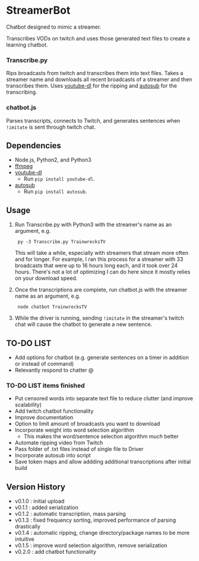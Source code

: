 # StreamerBot

Chatbot designed to mimic a streamer.

Transcribes VODs on twitch and uses those generated text files to create a learning chatbot.

### Transcribe.py

Rips broadcasts from twitch and transcribes them into text files. Takes a streamer name and downloads all recent broadcasts of a streamer and then transcribes them.
Uses [youtube-dl](https://github.com/ytdl-org/youtube-dl) for the ripping and [autosub](https://github.com/agermanidis/autosub) for the transcribing.

### chatbot.js

Parses transcripts, connects to Twitch, and generates sentences when `!imitate` is sent through twitch chat.

## Dependencies

* Node.js, Python2, and Python3
* [ffmpeg](https://www.ffmpeg.org/)
* [youtube-dl](https://github.com/ytdl-org/youtube-dl)
   * Run `pip install youtube-dl`.
* [autosub](https://github.com/agermanidis/autosub)
   * Run `pip install autosub`.

## Usage

1) Run Transcribe.py with Python3 with the streamer's name as an argument, e.g.
        
        py -3 Transcribe.py TrainwrecksTV
        
      This will take a while, especially with streamers that stream more often and for longer. For example, I ran this process for a streamer with 33 broadcasts that were up to 16 hours long each, and it took over 24 hours. There's not a lot of optimizing I can do here since it mostly relies on your download speed.
      
2) Once the transcriptions are complete, run chatbot.js with the streamer name as an argument, e.g.

        node chatbot TrainwrecksTV
        
3) While the driver is running, sending `!imitate` in the streamer's twitch chat will cause the chatbot to generate a new sentence.


## TO-DO LIST

* Add options for chatbot (e.g. generate sentences on a timer in addition or instead of command)
* Relevantly respond to chatter @

### TO-DO LIST items finished

* Put censored words into separate text file to reduce clutter (and improve scalability)
* Add twitch chatbot functionality
* Improve documentation
* Option to limit amount of broadcasts you want to download
* Incorporate weight into word selection algorithm
    * This makes the word/sentence selection algorithm *much* better
* Automate ripping video from Twitch
* Pass folder of .txt files instead of single file to Driver
* Incorporate autosub into script
* Save token maps and allow addding additional transcriptions after initial build

## Version History

* v0.1.0 : initial upload
* v0.1.1 : added serialization
* v0.1.2 : automatic transcription, mass parsing 
* v0.1.3 : fixed frequency sorting, improved performance of parsing drastically
* v0.1.4 : automatic ripping, change directory/package names to be more intuitive
* v0.1.5 : improve word selection algorithm, remove serialization
* v0.2.0 : add chatbot functionality
